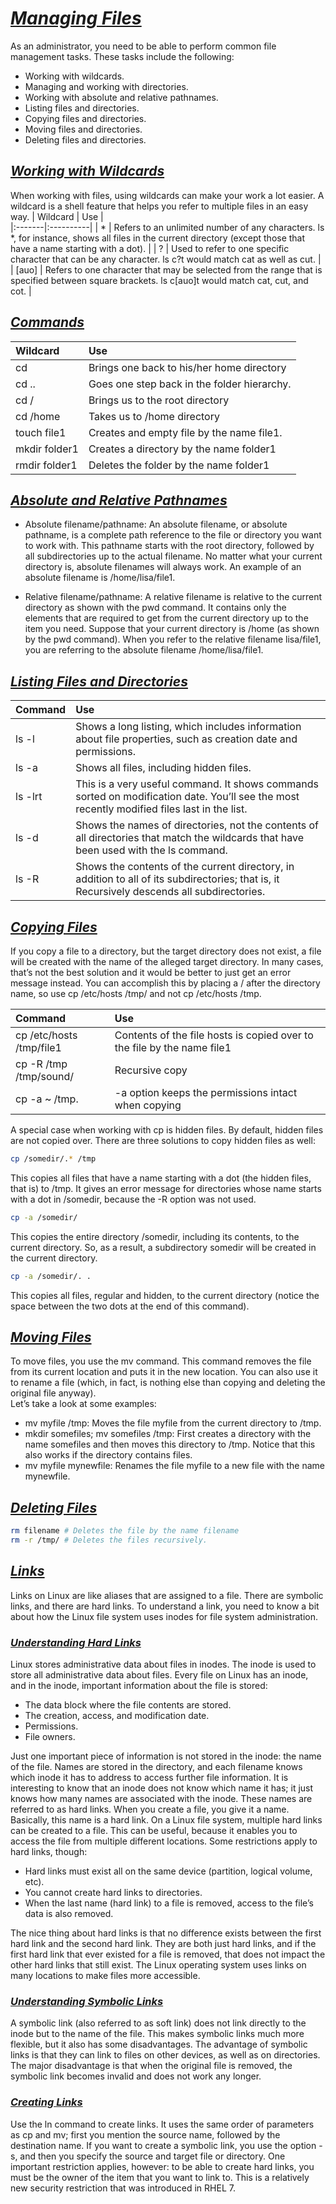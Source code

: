 # <b><ins><i>Managing Files</i></ins></b>

As an administrator, you need to be able to perform common file management tasks. These tasks include the following:  
* Working with wildcards.
* Managing and working with directories.
* Working with absolute and relative pathnames.
* Listing files and directories.
* Copying files and directories.
* Moving files and directories.
* Deleting files and directories.

## <b><ins><i>Working with Wildcards</i></ins></b>

When working with files, using wildcards can make your work a lot easier. A wildcard is a shell feature that helps you refer to multiple files in an easy way.
| Wildcard | Use |   
|:-------|:----------|
| * | Refers to an unlimited number of any characters. ls *, for instance, shows all files in the current directory (except those that have a name starting with a dot). |
| ? | Used to refer to one specific character that can be any character. ls c?t would match cat as well as cut. |
| [auo] | Refers to one character that may be selected from the range that is specified between square brackets. ls c[auo]t would match cat, cut, and cot. |

## <b><ins><i>Commands</i></ins></b>

| Wildcard | Use |   
|:-------|:----------|
| cd | Brings one back to his/her home directory |
| cd .. | Goes one step back in the folder hierarchy. |
| cd / | Brings us to the root directory |
| cd /home | Takes us to /home directory |
| touch file1 | Creates and empty file by the name file1. |
| mkdir folder1 | Creates a directory by the name folder1 |
| rmdir folder1 | Deletes the folder by the name folder1 |

## <b><ins><i>Absolute and Relative Pathnames</i></ins></b>

* Absolute filename/pathname: An absolute filename, or absolute pathname, is a complete path reference to the file or
directory you want to work with. This pathname starts with the root directory, followed by all subdirectories up to the actual filename. No matter what your current directory is, absolute filenames will always work. An example of an absolute filename is /home/lisa/file1.
  
* Relative filename/pathname: A relative filename is relative to the current directory as shown with the pwd command. It contains only the elements that are required to get from the current directory up to the item you need. Suppose that your current directory is /home
(as shown by the pwd command). When you refer to the relative filename lisa/file1, you are referring to the absolute filename /home/lisa/file1.


## <b><ins><i>Listing Files and Directories</i></ins></b>

| Command | Use |   
|:-------|:----------|
| ls -l | Shows a long listing, which includes information about file properties, such as creation date and permissions. |
| ls -a | Shows all files, including hidden files. |
| ls -lrt | This is a very useful command. It shows commands sorted on modification date. You’ll see the most recently modified files last in the list. |
| ls -d | Shows the names of directories, not the contents of all directories that match the wildcards that have been used with the ls command. |
| ls -R | Shows the contents of the current directory, in addition to all of its subdirectories; that is, it Recursively descends all subdirectories. |

## <b><ins><i>Copying Files</i></ins></b>  
  
If you copy a file to a directory, but the target directory does not exist, a file will be created with the name of the alleged target directory. In many cases, that’s not the best solution and it would be better to just get an error message instead. You can
accomplish this by placing a / after the directory name, so use cp /etc/hosts /tmp/ and not cp /etc/hosts /tmp.  
  
| Command | Use |   
|:-------|:----------|
| cp /etc/hosts /tmp/file1 | Contents of the file hosts is copied over to the file by the name file1 |
| cp -R /tmp /tmp/sound/ | Recursive copy |
| cp -a ~ /tmp. | -a option keeps the permissions intact when copying |  
  
A special case when working with cp is hidden files. By default, hidden files are not copied over. There are three solutions to copy hidden files as well:  
```bash
cp /somedir/.* /tmp
``` 
This copies all files that have a name starting with a dot (the hidden files, that is) to /tmp. It gives an error message for directories whose name starts with a dot in /somedir, because the -R option was not used.  
  
```bash
cp -a /somedir/
```
This copies the entire directory /somedir, including its contents, to the current directory. So, as a result, a subdirectory somedir will
be created in the current directory.  
  
```bash
cp -a /somedir/. .
```
This copies all files, regular and hidden, to the current directory (notice the space between the two dots at the end of this command).

## <b><ins><i>Moving  Files</i></ins></b> 
To move files, you use the mv command. This command removes the file from its current location and puts it in the new location. You can also use it to rename a file (which, in fact, is nothing else than copying and deleting the original file anyway).  
Let’s take a look at some examples:  
* mv myfile /tmp: Moves the file myfile from the current directory to /tmp.  
* mkdir somefiles; mv somefiles /tmp: First creates a directory with the name somefiles and then moves this directory to /tmp. Notice that this also works if the directory contains files.  
* mv myfile mynewfile: Renames the file myfile to a new file with the name mynewfile.  
  
## <b><ins><i>Deleting Files</i></ins></b>
```bash
rm filename # Deletes the file by the name filename
rm -r /tmp/ # Deletes the files recursively.
```

## <b><ins><i>Links</i></ins></b>
Links on Linux are like aliases that are assigned to a file. There are symbolic links, and there are hard links. To understand a link, you need to know a bit about how the Linux file system uses inodes for file system administration.


### <b><ins><i>Understanding Hard Links</i></ins></b>
Linux stores administrative data about files in inodes. The inode is used to store all administrative data about files. Every file on Linux has an inode, and in the inode, important information about the file is stored:
* The data block where the file contents are stored.
* The creation, access, and modification date.
* Permissions.
* File owners.  
  
Just one important piece of information is not stored in the inode: the name of the file. Names are stored in the directory, and each filename knows which inode it has to address to access further file information. It is interesting to know that an inode does not know which name it has; it just knows how many names are associated with the inode. These names are referred to as hard links. When you create a file, you give it a name. Basically, this name is a hard link. On a Linux file system, multiple hard links can be created to a file. This can be useful, because it enables you to access the file from multiple different locations. Some restrictions apply to hard links, though:  
* Hard links must exist all on the same device (partition, logical volume, etc).
* You cannot create hard links to directories.
* When the last name (hard link) to a file is removed, access to the file’s data is also removed.  
  
The nice thing about hard links is that no difference exists between the first hard link and the second hard link. They are both just hard links, and if the first hard link that ever existed for a file is removed, that does not impact the other hard links that
still exist. The Linux operating system uses links on many locations to make files more accessible.  
  
### <b><ins><i>Understanding Symbolic Links</i></ins></b>  
A symbolic link (also referred to as soft link) does not link directly to the inode but to the name of the file. This makes symbolic links much more flexible, but it also has some disadvantages. The advantage of symbolic links is that they can link to files on other
devices, as well as on directories. The major disadvantage is that when the original file is removed, the symbolic link becomes invalid and does not work any longer.  
  
### <b><ins><i>Creating Links</i></ins></b>
Use the ln command to create links. It uses the same order of parameters as cp and mv; first you mention the source name, followed by the destination name. If you want to create a symbolic link, you use the option -s, and then you specify the source and target file or directory. One important restriction applies, however: to be able to create hard links, you must be the owner of the item that you want to link to. This is a relatively new security restriction that was introduced in RHEL 7.
